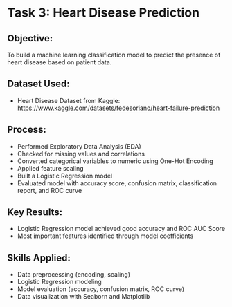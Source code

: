 # Task 3: Heart Disease Prediction

## Objective:
To build a machine learning classification model to predict the presence of heart disease based on patient data.

## Dataset Used:
- Heart Disease Dataset from Kaggle:
  https://www.kaggle.com/datasets/fedesoriano/heart-failure-prediction

## Process:
- Performed Exploratory Data Analysis (EDA)
- Checked for missing values and correlations
- Converted categorical variables to numeric using One-Hot Encoding
- Applied feature scaling
- Built a Logistic Regression model
- Evaluated model with accuracy score, confusion matrix, classification report, and ROC curve

## Key Results:
- Logistic Regression model achieved good accuracy and ROC AUC Score
- Most important features identified through model coefficients

## Skills Applied:
- Data preprocessing (encoding, scaling)
- Logistic Regression modeling
- Model evaluation (accuracy, confusion matrix, ROC curve)
- Data visualization with Seaborn and Matplotlib
